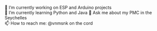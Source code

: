 🔭 I’m currently working on ESP and Arduino projects  
🌱 I’m currently learning Python and Java
💬 Ask me about my PMC in the Seychelles  
📫 How to reach me: @vnmsnk on the cord
